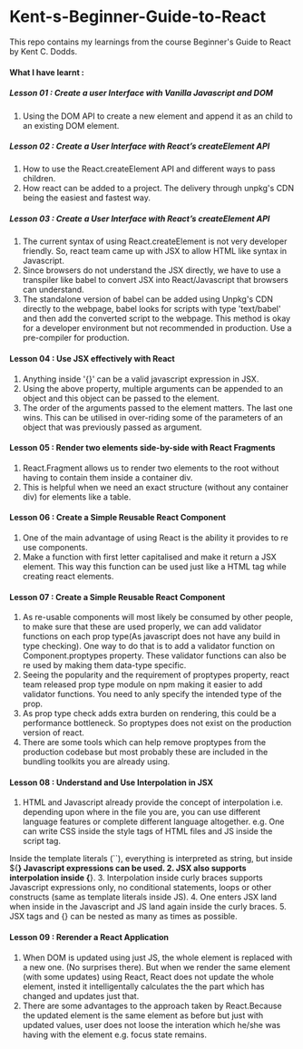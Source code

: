 # Kent-s-Beginner-Guide-to-React
This repo contains my learnings from the course Beginner's Guide to React by Kent C. Dodds.

#### What I have learnt : 

##### Lesson 01 : Create a user Interface with Vanilla Javascript and DOM    

1. Using the DOM API to create a new element and append it as an child to an existing DOM element.


##### Lesson 02 : Create a User Interface with React’s createElement API

1. How to use the React.createElement API and different ways to pass children.
2. How react can be added to a project. The delivery through unpkg's CDN being the easiest and fastest way.

##### Lesson 03 : Create a User Interface with React’s createElement API

1. The current syntax of using React.createElement is not very developer friendly. So, react team came up with JSX to allow HTML like syntax in Javascript.
2. Since browsers do not understand the JSX directly, we have to use a transpiler like babel to convert JSX into React/Javascript that browsers can understand.
3. The standalone version of babel can be added using Unpkg's CDN directly to the webpage, babel looks for scripts with type 'text/babel' and then add the converted script to the webpage. This method is okay for a developer environment but not recommended in production. Use a pre-compiler for production.

#### Lesson 04 : Use JSX effectively with React

1. Anything inside '{}' can be a valid javascript expression in JSX. 
2. Using the above property, multiple arguments can be appended to an object and this object can be passed to the element. 
3. The order of the arguments passed to the element matters. The last one wins. This can be utilised in over-riding some of the parameters of an object that was previously passed as argument.

#### Lesson 05 : Render two elements side-by-side with React Fragments

1. React.Fragment allows us to render two elements to the root without having to contain them inside a container div.
2. This is helpful when we need an exact structure (without any container div) for elements like a table.


#### Lesson 06 : Create a Simple Reusable React Component

1. One of the main advantage of using React is the ability it provides to re use components. 
2. Make a function with first letter capitalised and make it return a JSX element. 
This way this function can be used just like a HTML tag while creating react elements.

#### Lesson 07 : Create a Simple Reusable React Component

1. As re-usable components will most likely be consumed by other people, to make sure that these are used properly, we can add validator functions on each prop type(As javascript does not have any build in type checking). One way to do that is to add a validator function on Component.proptypes property. These validator functions can also be re used by making them data-type specific.
2. Seeing the popularity and the requirement of proptypes property, react team released prop type module on npm making it easier to add validator functions. You need to anly specify the intended type of the prop.
3. As prop type check adds extra burden on rendering, this could be a performance bottleneck. So proptypes does not exist on the production version of react. 
4. There are some tools which can help remove proptypes from the production codebase but most probably these are included in the bundling toolkits you are already using.

#### Lesson 08 : Understand and Use Interpolation in JSX

1. HTML and Javascript already provide the concept of interpolation i.e. depending upon where in the file you are, you can use different language features or complete different language altogether. 
e.g. One can write CSS inside the style tags of HTML files and JS inside the script tag.

Inside the template literals (``), everything is interpreted as string, but inside ${__} Javascript expressions can be used.
2. JSX also supports interpolation inside {__}.
3. Interpolation inside curly braces supports Javascript expressions only, no conditional statements, loops or other constructs (same as template literals inside JS).
4. One enters JSX land when inside <tags> in the Javascript and JS land again inside the curly braces.
5. JSX tags and {} can be nested as many as times as possible.


#### Lesson 09 : Rerender a React Application

1. When DOM is updated using just JS, the whole element is replaced with a new one. (No surprises there). But when we render the same element (with some updates) using React, React does not update the whole element, insted it intelligentally calculates the the part which has changed and updates just that.
2. There are some advantages to the approach taken by React.Because the updated element is the same element as before but just with updated values, user does not loose the interation which he/she was having with the element e.g. focus state remains.